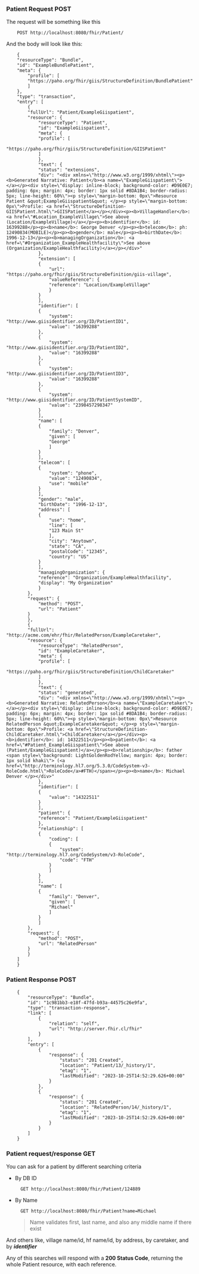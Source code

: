 ### Patient Request POST
The request will be something like this

        POST http://localhost:8080/fhir/Patient/

And the body will look like this: 

        {
        "resourceType": "Bundle",
        "id": "ExampleBundlePatient", 
        "meta": {
            "profile": [
            "https://paho.org/fhir/giis/StructureDefinition/BundlePatient"
            ]
        },
        "type": "transaction",
        "entry": [
            {
            "fullUrl": "Patient/ExampleGiispatient",
            "resource": {
                "resourceType": "Patient",
                "id": "ExampleGiispatient", 
                "meta": {
                "profile": [
                    "https://paho.org/fhir/giis/StructureDefinition/GIISPatient"
                ]
                },
                "text": {
                "status": "extensions",
                "div": "<div xmlns=\"http://www.w3.org/1999/xhtml\"><p><b>Generated Narrative: Patient</b><a name=\"ExampleGiispatient\"> </a></p><div style=\"display: inline-block; background-color: #D9E0E7; padding: 6px; margin: 4px; border: 1px solid #8DA1B4; border-radius: 5px; line-height: 60%\"><p style=\"margin-bottom: 0px\">Resource Patient &quot;ExampleGiispatient&quot; </p><p style=\"margin-bottom: 0px\">Profile: <a href=\"StructureDefinition-GIISPatient.html\">GIISPatient</a></p></div><p><b>VillageHandler</b>: <a href=\"#Location_ExampleVillage\">See above (Location/ExampleVillage)</a></p><p><b>identifier</b>: id: 16399288</p><p><b>name</b>: George Denver </p><p><b>telecom</b>: ph: 12490834(MOBILE)</p><p><b>gender</b>: male</p><p><b>birthDate</b>: 1996-12-13</p><p><b>managingOrganization</b>: <a href=\"#Organization_ExampleHealthfacility\">See above (Organization/ExampleHealthfacility)</a></p></div>"
                },
                "extension": [
                {
                    "url": "https://paho.org/fhir/giis/StructureDefinition/giis-village",
                    "valueReference": {
                    "reference": "Location/ExampleVillage"
                    }
                }
                ],
                "identifier": [
                {
                    "system": "http://www.giisidentifier.org/ID/PatientID1",
                    "value": "16399288"
                },
                {
                    "system": "http://www.giisidentifier.org/ID/PatientID2",
                    "value": "16399288"
                },
                {
                    "system": "http://www.giisidentifier.org/ID/PatientID3",
                    "value": "16399288"
                },
                {
                    "system": "http://www.giisidentifier.org/ID/PatientSystemID",
                    "value": "2398457298347"
                }
                ],
                "name": [
                {
                    "family": "Denver",
                    "given": [
                    "George"
                    ]
                }
                ],
                "telecom": [
                {
                    "system": "phone",
                    "value": "12490834",
                    "use": "mobile"
                }
                ],
                "gender": "male",
                "birthDate": "1996-12-13",
                "address": [
                {
                    "use": "home",
                    "line": [
                    "123 Main St"
                    ],
                    "city": "Anytown",
                    "state": "CA",
                    "postalCode": "12345",
                    "country": "US"
                }
                ],
                "managingOrganization": {
                "reference": "Organization/ExampleHealthfacility",
                "display": "My Organization"
                }
            },
            "request": {
                "method": "POST",
                "url": "Patient"
            }
            },
            {
            "fullUrl": "http://acme.com/ehr/fhir/RelatedPerson/ExampleCaretaker",
            "resource": {
                "resourceType": "RelatedPerson",
                "id": "ExampleCaretaker", 
                "meta": {
                "profile": [
                    "https://paho.org/fhir/giis/StructureDefinition/ChildCaretaker"
                ]
                },
                "text": {
                "status": "generated",
                "div": "<div xmlns=\"http://www.w3.org/1999/xhtml\"><p><b>Generated Narrative: RelatedPerson</b><a name=\"ExampleCaretaker\"> </a></p><div style=\"display: inline-block; background-color: #D9E0E7; padding: 6px; margin: 4px; border: 1px solid #8DA1B4; border-radius: 5px; line-height: 60%\"><p style=\"margin-bottom: 0px\">Resource RelatedPerson &quot;ExampleCaretaker&quot; </p><p style=\"margin-bottom: 0px\">Profile: <a href=\"StructureDefinition-ChildCaretaker.html\">ChildCaretaker</a></p></div><p><b>identifier</b>: id: 14322511</p><p><b>patient</b>: <a href=\"#Patient_ExampleGiispatient\">See above (Patient/ExampleGiispatient)</a></p><p><b>relationship</b>: father <span style=\"background: LightGoldenRodYellow; margin: 4px; border: 1px solid khaki\"> (<a href=\"http://terminology.hl7.org/5.3.0/CodeSystem-v3-RoleCode.html\">RoleCode</a>#FTH)</span></p><p><b>name</b>: Michael Denver </p></div>"
                },
                "identifier": [
                {
                    "value": "14322511"
                }
                ],
                "patient": {
                "reference": "Patient/ExampleGiispatient"
                },
                "relationship": [
                {
                    "coding": [
                    {
                        "system": "http://terminology.hl7.org/CodeSystem/v3-RoleCode",
                        "code": "FTH"
                    }
                    ]
                }
                ],
                "name": [
                {
                    "family": "Denver",
                    "given": [
                    "Michael"
                    ]
                }
                ]
            },
            "request": {
                "method": "POST",
                "url": "RelatedPerson"
            }
            }
        ]
        }


### Patient Response POST
        {
            "resourceType": "Bundle",
            "id": "1c981bb3-e18f-47fd-b93a-44575c26e9fa",
            "type": "transaction-response",
            "link": [
                {
                    "relation": "self",
                    "url": "http://server.fhir.cl/fhir"
                }
            ],
            "entry": [
                {
                    "response": {
                        "status": "201 Created",
                        "location": "Patient/13/_history/1",
                        "etag": "1",
                        "lastModified": "2023-10-25T14:52:29.626+00:00"
                    }
                },
                {
                    "response": {
                        "status": "201 Created",
                        "location": "RelatedPerson/14/_history/1",
                        "etag": "1",
                        "lastModified": "2023-10-25T14:52:29.626+00:00"
                    }
                }
            ]
        }

### Patient request/response GET 

You can ask for a patient by different searching criteria

- By DB ID 

        GET http://localhost:8080/fhir/Patient/124889

- By Name 

        GET http://localhost:8080/fhir/Patient?name=Michael 
    > Name validates first, last name, and also any middle name if there exist

And others like, village name/id, hf name/id, by address, by caretaker, and by **_identifier_**

Any of this searches will respond with a **200 Status Code**, returning the whole Patient resource, with each reference.
